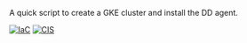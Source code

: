 A quick script to create a GKE cluster and install the DD agent.

[![IaC](https://app.soluble.cloud/api/v1/public/badges/feea705c-e721-432c-ad08-dd5ea47c89f1.svg)](https://app.soluble.cloud/repos/details/github.com/ryhennessy/dd-gke-cluster)  [![CIS](https://app.soluble.cloud/api/v1/public/badges/967eb59a-43a4-4f19-872c-5f056e7c4c14.svg)](https://app.soluble.cloud/repos/details/github.com/ryhennessy/dd-gke-cluster)  
